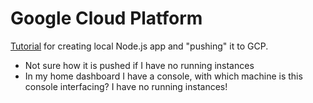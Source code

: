 

# Google Cloud Platform

[Tutorial](https://cloud.google.com/nodejs/getting-started/hello-world) for creating local Node.js app and "pushing" it to GCP.
* Not sure how it is pushed if I have no running instances
* In my home dashboard I have a console, with which machine is this console interfacing? I have no running instances!
